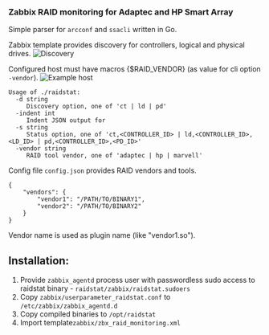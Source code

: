 ### Zabbix RAID monitoring for Adaptec and HP Smart Array
Simple parser for `arcconf` and `ssacli` written in Go.

Zabbix template provides discovery for controllers, logical and physical drives.
![Discovery](https://user-images.githubusercontent.com/31385755/65332764-f9f3f380-dbc7-11e9-9d08-9a2e5bc236bf.png)

Configured host must have macros {$RAID_VENDOR} (as value for cli option `-vendor`).
![Example host](https://user-images.githubusercontent.com/31385755/65949183-5cf54e00-e444-11e9-9070-ef570a53c7e4.png)

```
Usage of ./raidstat:
  -d string
     Discovery option, one of 'ct | ld | pd'
  -indent int
     Indent JSON output for 
  -s string
     Status option, one of 'ct,<CONTROLLER_ID> | ld,<CONTROLLER_ID>,<LD_ID> | pd,<CONTROLLER_ID>,<PD_ID>'
  -vendor string
     RAID tool vendor, one of 'adaptec | hp | marvell'
```
Config file `config.json` provides RAID vendors and tools.
```
{
    "vendors": {
        "vendor1": "/PATH/TO/BINARY1",
        "vendor2": "/PATH/TO/BINARY2"
    }
}
```
Vendor name is used as plugin name (like "vendor1.so").

## Installation:

1. Provide `zabbix_agentd` process user with passwordless sudo access to raidstat binary - `raidstat/zabbix/raidstat.sudoers`
2. Copy `zabbix/userparameter_raidstat.conf` to `/etc/zabbix/zabbix_agentd.d`
3. Copy compiled binaries to `/opt/raidstat`
4. Import template`zabbix/zbx_raid_monitoring.xml`
